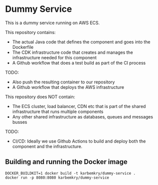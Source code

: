 # Dummy Service

This is a dummy service running on AWS ECS.

This repository contains:

- The actual Java code that defines the component and goes into the Dockerfile
- The CDK infrastructure code that creates and manages the infrastructure needed for this component
- A Github workflow that does a test build as part of the CI process

TODO:

- Also push the resulting container to our repository
- A Github workflow that deploys the AWS infrastructure

This repository does NOT contain:

- The ECS cluster, load balancer, CDN etc that is part of the shared infrastructure that runs multiple components
- Any other shared infrastructure as databases, queues and messages busses

TODO:

- CI/CD: Ideally we use Github Actions to build and deploy both the component and the infrastructure.


## Building and running the Docker image

```
DOCKER_BUILDKIT=1 docker build -t karbemkry/dummy-service .
docker run -p 8080:8080 karbemkry/dummy-service
```
